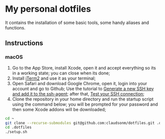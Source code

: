 # My personal dotfiles

It contains the installation of some basic tools, some handy aliases and functions.

## Instructions

### macOS

1. Go to the App Store, install Xcode, open it and accept everything so its in a working state; you can close when its done;
1. Install [iTerm2](https://iterm2.com/) and use it as your terminal;
3. Open Safari and download Google Chrome, open it, login into your account and go to Github; Use the tutorial to [Generate a new SSH key and add it to the ssh-agent](https://docs.github.com/en/github/authenticating-to-github/connecting-to-github-with-ssh/generating-a-new-ssh-key-and-adding-it-to-the-ssh-agent); after that, [Test your SSH connection](https://docs.github.com/en/github/authenticating-to-github/connecting-to-github-with-ssh/testing-your-ssh-connection);
4. Clone the repository in your home directory and run the startup script using the command below; you will be prompted for your password and then some Xcode addons will be downloaded;
```sh
cd ~
git clone --recurse-submodules git@github.com:claudsonm/dotfiles.git .dotfiles
cd .dotfiles
./setup.sh
```
